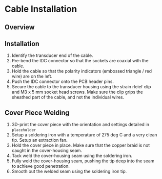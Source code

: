 # Cable Installation

## Overview

## Installation

1. Identify the transducer end of the cable.
2. Pre-bend the IDC connector so that the sockets are coaxial with the cable.
3. Hold the cable so that the polarity indicators (embossed triangle / red wire) are on the left.
4. Push the IDC connector onto the PCB header pins.
5. Secure the cable to the transducer housing using the strain rleief clip and M3 x 5 mm socket head screws. Make sure the clip grips the sheathed part of the cable, and not the individual wires.

## Cover Piece Welding

1. 3D-print the cover piece with the orientation and settings detailed in `placeholder`
2. Setup a soldering iron with a temperature of 275 deg C and a very clean tip. Setup an extraction fan.
3. Hold the cover piece in place. Make sure that the copper braid is not caught in the cover-housing seam.
4. Tack weld the cover-housing seam using the soldering iron.
5. Fully weld the cover-housing seam, pushing the tip deep into the seam to achieve good penetration.
6. Smooth out the welded seam using the soldering iron tip.